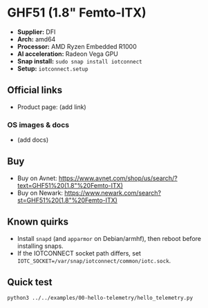 # GHF51 (1.8" Femto-ITX)

- **Supplier:** DFI
- **Arch:** amd64
- **Processor:** AMD Ryzen Embedded R1000
- **AI acceleration:** Radeon Vega GPU
- **Snap install:** `sudo snap install iotconnect`
- **Setup:** `iotconnect.setup`

## Official links
- Product page: (add link)

### OS images & docs
- (add docs)

## Buy
- Buy on Avnet: https://www.avnet.com/shop/us/search/?text=GHF51%20(1.8"%20Femto-ITX)
- Buy on Newark: https://www.newark.com/search?st=GHF51%20(1.8"%20Femto-ITX)

## Known quirks
- Install `snapd` (and `apparmor` on Debian/armhf), then reboot before installing snaps.
- If the IOTCONNECT socket path differs, set `IOTC_SOCKET=/var/snap/iotconnect/common/iotc.sock`.

## Quick test
```bash
python3 ../../examples/00-hello-telemetry/hello_telemetry.py
```
